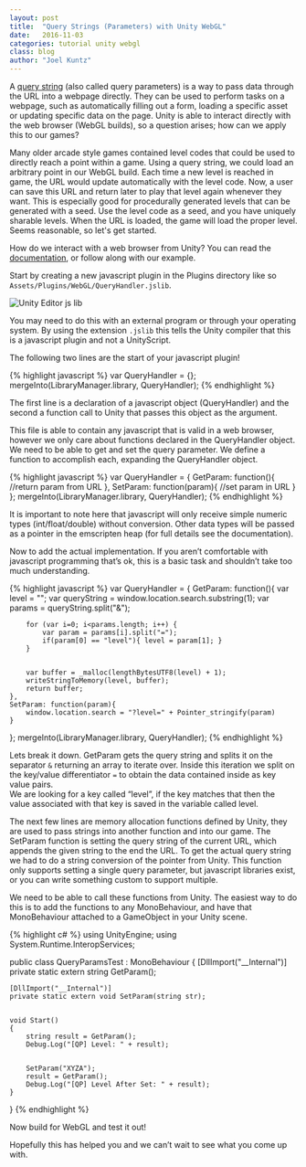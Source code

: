 ```yaml
---
layout: post
title:  "Query Strings (Parameters) with Unity WebGL"
date:   2016-11-03
categories: tutorial unity webgl
class: blog
author: "Joel Kuntz"
---
```


A [query string](https://en.wikipedia.org/wiki/Query_string) (also called query parameters) is a way to pass data through the URL into a webpage directly. They can be used to perform tasks on a webpage, such as automatically filling out a form, loading a specific asset or updating specific data on the page. Unity is able to interact directly with the web browser (WebGL builds), so a question arises; how can we apply this to our games?


Many older arcade style games contained level codes that could be used to directly reach a point within a game. Using a query string, we could load an arbitrary point in our WebGL build. Each time a new level is reached in game, the URL would update automatically with the level code. Now, a user can save this URL and return later to play that level again whenever they want. This is especially good for procedurally generated levels that can be generated with a seed. Use the level code as a seed, and you have uniquely sharable levels. When the URL is loaded, the game will load the proper level. Seems reasonable, so let's get started.


How do we interact with a web browser from Unity? You can read the [documentation](https://docs.unity3d.com/Manual/webgl-interactingwithbrowserscripting.html), or follow along with our example. 


Start by creating a new javascript plugin in the Plugins directory like so `Assets/Plugins/WebGL/QueryHandler.jslib`. 

<img alt="Unity Editor js lib" src="{{site.base-url}}/assets/images/blog/queryString/jslib.png">

You may need to do this with an external program or through your operating system. By using the extension `.jslib` this tells the Unity compiler that this is a javascript plugin and not a UnityScript. 


The following two lines are the start of your javascript plugin! 

{% highlight javascript %}
var QueryHandler = {};
mergeInto(LibraryManager.library, QueryHandler);
{% endhighlight %}


The first line is a declaration of a javascript object (QueryHandler) and the second a function call to Unity that passes this object as the argument.


This file is able to contain any javascript that is valid in a web browser, however we only care about functions declared in the QueryHandler object. We need to be able to get and set the query parameter. We define a function to accomplish each, expanding the QueryHandler object.


{% highlight javascript %}
var QueryHandler = {
    GetParam: function(){
        //return param from URL
    },
    SetParam: function(param){
        //set param in URL
    }
};
mergeInto(LibraryManager.library, QueryHandler);
{% endhighlight %}


It is important to note here that javascript will only receive simple numeric types (int/float/double) without conversion. Other data types will be passed as a pointer in the emscripten heap (for full details see the documentation). 


Now to add the actual implementation. If you aren’t comfortable with javascript programming that’s ok, this is a basic task and shouldn’t take too much understanding.


{% highlight javascript %}
var QueryHandler = {
    GetParam: function(){
        var level = "";
        var queryString = window.location.search.substring(1);
        var params = queryString.split("&");
       
        for (var i=0; i<params.length; i++) {
            var param = params[i].split("=");
            if(param[0] == "level"){ level = param[1]; }
        }


        var buffer = _malloc(lengthBytesUTF8(level) + 1);
        writeStringToMemory(level, buffer);
        return buffer;
    },
    SetParam: function(param){
        window.location.search = "?level=" + Pointer_stringify(param)
    }
};
mergeInto(LibraryManager.library, QueryHandler);
{% endhighlight %}


Lets break it down. GetParam gets the query string and splits it on the separator `&` returning an array to iterate over. Inside this iteration we split on the key/value differentiator `=` to obtain the data contained inside as key value pairs.  
We are looking for a key called “level”, if the key matches that then the value associated with that key is saved in the variable called level.


The next few lines are memory allocation functions defined by Unity, they are used to pass strings into another function and into our game.
The SetParam function is setting the query string of the current URL, which appends the given string to the end the URL. To get the actual query string we had to do a string conversion of the pointer from Unity. This function only supports setting a single query parameter, but javascript libraries exist, or you can write something custom to support multiple.


We need to be able to call these functions from Unity. The easiest way to do this is to add the functions to any MonoBehaviour, and have that MonoBehaviour attached to a GameObject in your Unity scene.


{% highlight c# %}
using UnityEngine;
using System.Runtime.InteropServices;


public class QueryParamsTest : MonoBehaviour
{
    [DllImport("__Internal")]
    private static extern string GetParam();


    [DllImport("__Internal")]
    private static extern void SetParam(string str);


    void Start()
    {
        string result = GetParam();
        Debug.Log("[QP] Level: " + result);


        SetParam("XYZA");
        result = GetParam();
        Debug.Log("[QP] Level After Set: " + result);
    }
}
{% endhighlight %}


Now build for WebGL and test it out! 


Hopefully this has helped you and we can’t wait to see what you come up with.
